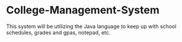 # College-Management-System
This system will be utilizing the Java language to keep up with school schedules, grades and gpas, notepad, etc. 
